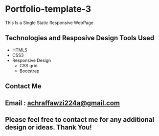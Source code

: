 # Portfolio-template-3
This Is a Single Static Responsive WebPage

## Technologies and Resposive Design Tools Used
- HTML5
- CSS3
- Responsive Design
  - CSS grid
  - Bootstrap
  
## Contact Me
  ## Email : achraffawzi224a@gmail.com
 
## Please feel free to contact me for any additional design or ideas. Thank You!
